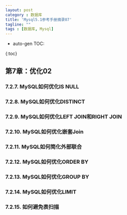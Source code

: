 ```yaml
---
layout: post
category : 数据库
title: 'Mysql5.1参考手册摘录07'
tagline: ""
tags : [数据库, Mysql]
---
```


* auto-gen TOC:

{:toc}

## 第7章：优化02

### 7.2.7. MySQL如何优化IS NULL

<!--break-->

### 7.2.8. MySQL如何优化DISTINCT

### 7.2.9. MySQL如何优化LEFT JOIN和RIGHT JOIN

### 7.2.10. MySQL如何优化嵌套Join

### 7.2.11. MySQL如何简化外部联合

### 7.2.12. MySQL如何优化ORDER BY

### 7.2.13. MySQL如何优化GROUP BY

### 7.2.14. MySQL如何优化LIMIT

### 7.2.15. 如何避免表扫描
